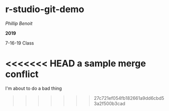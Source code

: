 # r-studio-git-demo

_Phillip Benoit_

**2019**

7-16-19 Class

<<<<<<< HEAD
a sample merge conflict
=======
I'm about to do a bad thing
>>>>>>> 27c721ef054fb182661a9dd6cbd53a2f500b3cad
